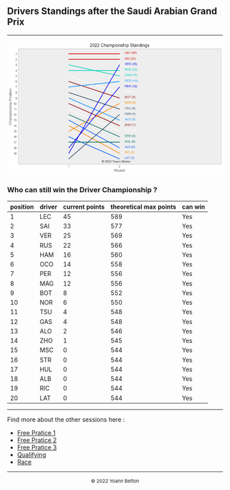 ## Drivers Standings after the Saudi Arabian Grand Prix

---

<img src="/output/2022-03-27_Saudi_Arabian_Grand_Prix/drivers_standings_championship_white.png?raw=true"/>

### Who can still win the Driver Championship ?

| position | driver | current points | theoretical max points | can win |
| -------- | ------ | -------------- | ---------------------- | ------- |
| 1        | LEC    | 45             | 589                    | Yes     |
| 2        | SAI    | 33             | 577                    | Yes     |
| 3        | VER    | 25             | 569                    | Yes     |
| 4        | RUS    | 22             | 566                    | Yes     |
| 5        | HAM    | 16             | 560                    | Yes     |
| 6        | OCO    | 14             | 558                    | Yes     |
| 7        | PER    | 12             | 556                    | Yes     |
| 8        | MAG    | 12             | 556                    | Yes     |
| 9        | BOT    | 8              | 552                    | Yes     |
| 10       | NOR    | 6              | 550                    | Yes     |
| 11       | TSU    | 4              | 548                    | Yes     |
| 12       | GAS    | 4              | 548                    | Yes     |
| 13       | ALO    | 2              | 546                    | Yes     |
| 14       | ZHO    | 1              | 545                    | Yes     |
| 15       | MSC    | 0              | 544                    | Yes     |
| 16       | STR    | 0              | 544                    | Yes     |
| 17       | HUL    | 0              | 544                    | Yes     |
| 18       | ALB    | 0              | 544                    | Yes     |
| 19       | RIC    | 0              | 544                    | Yes     |
| 20       | LAT    | 0              | 544                    | Yes     |

--- 

Find more about the other sessions here :
  - [Free Pratice 1](/page/FP1/2022-03-27_Saudi_Arabian_Grand_Prix)  
  - [Free Pratice 2](/page/FP2/2022-03-27_Saudi_Arabian_Grand_Prix) 
  - [Free Pratice 3](/page/FP3/2022-03-27_Saudi_Arabian_Grand_Prix)
  - [Qualifying](/page/Qualifying/2022-03-27_Saudi_Arabian_Grand_Prix) 
  - [Race](/page/Race/2022-03-27_Saudi_Arabian_Grand_Prix)

---

<div style="text-align: center">
  <p style="font-size:11px">&copy; 2022 Yoann Betton</p>
</div>

<!-- ---

<p style="font-size:11px">Page generated from <a href="https://github.com/yoannbtn/yoannbtn.github.io">github.com/yoannbtn</a>.</p> -->